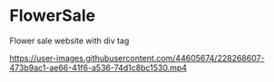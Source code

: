 # FlowerSale
Flower sale website with div tag


https://user-images.githubusercontent.com/44605674/228268607-473b9ac1-ae66-41f6-a536-74d1c8bc1530.mp4


